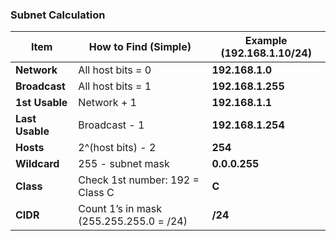 ### Subnet Calculation 

| Item            | How to Find (Simple)                         | Example (192.168.1.10/24)      |
|-----------------|-----------------------------------------------|---------------------------------|
| **Network**     | All host bits = 0                            | **192.168.1.0**                 |
| **Broadcast**   | All host bits = 1                            | **192.168.1.255**               |
| **1st Usable**  | Network + 1                                  | **192.168.1.1**                  |
| **Last Usable** | Broadcast - 1                                | **192.168.1.254**                |
| **Hosts**       | 2^(host bits) - 2                            | **254**                          |
| **Wildcard**    | 255 - subnet mask                            | **0.0.0.255**                    |
| **Class**       | Check 1st number: 192 = Class C               | **C**                            |
| **CIDR**        | Count 1’s in mask (255.255.255.0 = /24)      | **/24**                          |
